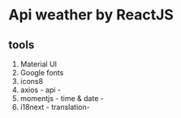 # Api weather by ReactJS

## tools 
1. Material UI
2. Google fonts
3. icons8
4. axios  - api -
5. momentjs - time & date - 
6. i18next - translation-